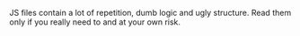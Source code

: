 JS files contain a lot of repetition, dumb logic and ugly structure.
Read them only if you really need to and at your own risk. 